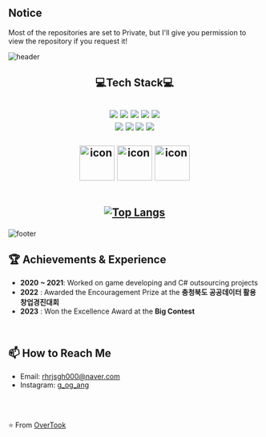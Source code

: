 ## Notice
Most of the repositories are set to Private, but I'll give you permission to view the repository if you request it!


![header](https://capsule-render.vercel.app/api?type=waving&&&color=00bfff&height=150&section=header&text=Hello,%20I'm%20GeonHo&fontSize=36&animation=fadeIn&fontColor=00bfff)

<div align="center">
    <h2>💻Tech Stack💻<h2/>
    <img src="https://img.shields.io/badge/C-A8B9CC"/>
    <img src="https://img.shields.io/badge/C++-3776AB"/>
    <img src="https://img.shields.io/badge/Golang-00bfff"/>
    <img src="https://img.shields.io/badge/C%20Sharp-512BD4"/>
    <img src="https://img.shields.io/badge/Python-3776AB"/><br/>
    <img src="https://img.shields.io/badge/Linux-FCC624"/>
    <img src="https://img.shields.io/badge/Ubuntu-E95420"/>
    <img src="https://img.shields.io/badge/Android%20Studio-3DDC84"/>
    <img src="https://img.shields.io/badge/Unity-000000"/>
    <br/><br/>
    <img src="https://techstack-generator.vercel.app/github-icon.svg" alt="icon" width="70" height="70" />
    <img src="https://techstack-generator.vercel.app/mysql-icon.svg" alt="icon" width="70" height="70" />
    <img src="https://techstack-generator.vercel.app/docker-icon.svg" alt="icon" width="70" height="70" />
    <br/><br/>
      
[![Top Langs](https://github-readme-stats.vercel.app/api/top-langs/?username=OverTook&layout=compact)](https://github.com/anuraghazra/github-readme-stats) 
</div>

![footer](https://capsule-render.vercel.app/api?type=waving&&&color=00bfff&height=150&section=footer&fontSize=50&animation=fadeIn&fontColor=00bfff)


## 🏆 Achievements & Experience
- **2020 ~ 2021**: Worked on game developing and C# outsourcing projects
- **2022**       : Awarded the Encouragement Prize at the **충청북도 공공데이터 활용 창업경진대회**
- **2023**       : Won the Excellence Award at the **Big Contest**
  
<br>

## 📫 How to Reach Me
- Email: rhrjsgh000@naver.com
- Instagram: [g_og_ang](https::/instagram.com/g_og_ang/)

<br>
<br>

⭐️ From [OverTook](https://github.com/OverTook)
